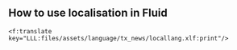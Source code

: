 ## How to use localisation in Fluid

`<f:translate key="LLL:files/assets/language/tx_news/locallang.xlf:print"/>`